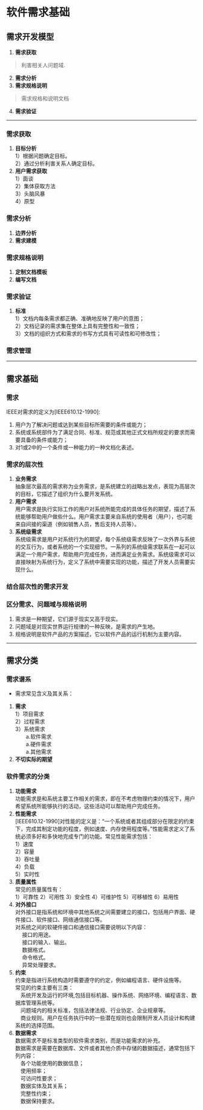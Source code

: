# 软件需求基础
## 需求开发模型
1. **需求获取** 
>利害相关人问题域.  

2. **需求分析**  
3. **需求规格说明**  
>需求规格和说明文档  

4. **需求验证**
---
### 需求获取
1. **目标分析**  
1）根据问题确定目标。  
2）通过分析利害关系人确定目标。  
2. **用户需求获取**  
1）面谈  
2）集体获取方法  
3）头脑风暴  
4）原型  
### 需求分析
1. **边界分析**  
2. **需求建模**  
### 需求规格说明
1. **定制文档模板**  
2. **编写文档**
### 需求验证
1. **标准**  
1）文档内每条需求都正确、准确地反映了用户的意图；  
2）文档记录的需求集在整体上具有完整性和一致性；  
3）文档的组织方式和需求的书写方式具有可读性和可修改性；  
### 需求管理
---
## 需求基础
### 需求
IEEE对需求的定义为[IEEE610.12-1990]:  
1. 用户为了解决问题或达到某些目标所需要的条件或能力；  
1. 系统或系统部件为了满足合同、标准、规范或其他正式文档所规定的要求而需要具备的条件或能力；
1. 对1或2中的一个条件或一种能力的一种文档化表述。
### 需求的层次性
1. **业务需求**  
抽象层次最高的需求称为业务需求，是系统建立的战略出发点，表现为高层次的目标，它描述了组织为什么要开发系统。
1. **用户需求**  
用户需求是执行实际工作的用户对系统所能完成的具体任务的期望，描述了系统能够帮助用户做些什么。用户需求主要来自系统的使用者（用户），也可能来自间接的渠道（例如销售人员，售后支持人员等）。
1. **系统级需求**  
系统级需求是用户对系统行为的期望，每个系统级需求反映了一次外界与系统的交互行为，或者系统的一个实现细节。一系列的系统级需求联系在一起可以满足一个用户需求，帮助用户完成任务，进而满足业务需求。系统级需求可以直接映射为系统行为，定义了系统中需要实现的功能，描述了开发人员需要实现什么。  
### 结合层次性的需求开发
### 区分需求、问题域与规格说明
1. 需求是一种期望，它们源于现实又高于现实。
1. 问题域是对现实世界运行规律的一种反映，是需求的产生地。
1. 规格说明是软件产品的方案描述，它以软件产品的运行机制为主要内容。
---
## 需求分类
### 需求谱系
+ 需求常见含义及其关系：  
1. **需求**  
1）项目需求  
2）过程需求  
3）系统需求  
&emsp;&emsp;a.软件需求  
&emsp;&emsp;a.硬件需求  
&emsp;&emsp;a.其他需求  
1. **不切实际的期望**
### 软件需求的分类
1. **功能需求**  
功能需求是和系统主要工作相关的需求，即在不考虑物理约束的情况下，用户希望系统所能够执行的活动，这些活动可以帮助用户完成任务。
2. **性能需求**  
[IEEE610.12-1990]对性能的定义是：“一个系统或者其组成部分在限定的约束下，完成其制定功能的程度，例如速度、内存使用程度等。”性能需求定义了系统必须多好和多快地完成专门的功能。常见性能需求包括：  
1）速度  
2）容量  
3）吞吐量  
4）负载  
5）实时性  
3. **质量属性**  
常见的质量属性有：  
1）可靠性
2）可用性
3）安全性
4）可维护性
5）可移植性
6）易用性
4. **对外接口**  
对外接口是指系统和环境中其他系统之间需要建立的接口，包括用户界面、硬件接口、软件接口、网络通信接口等。  
对系统之间的软硬件接口和通信接口需要说明以下内容：  
&emsp; 接口的用途。  
&emsp; 接口的输入、输出。  
&emsp; 数据格式。  
&emsp; 命令格式。  
&emsp; 异常处理要求。
5. **约束**  
约束是指进行系统构造时需要遵守的约定，例如编程语言、硬件设施等。  
常见的约束主要有三类：  
&emsp;系统开发及运行的环境,包括目标机器、操作系统、网络环境、编程语言、数据库管理系统等。  
&emsp;问题域内的相关标准，包括法律法规、行业协定、企业规章等。  
&emsp;商业规则。用户在任务执行中的一些潜在规则也会限制开发人员设计和构建系统的选择范围。
6. **数据需求**  
数据需求不是标准类型的软件需求类别，而是功能需求的补充。  
数据需求是需要在数据库、文件或者其他介质中存储的数据描述，通常包括下列内容：  
&emsp;各个功能使用的数据信息；  
&emsp;使用频率；  
&emsp;可访问性要求；  
&emsp;数据实体及其关系；  
&emsp;完整性约束；  
&emsp;数据保持要求。